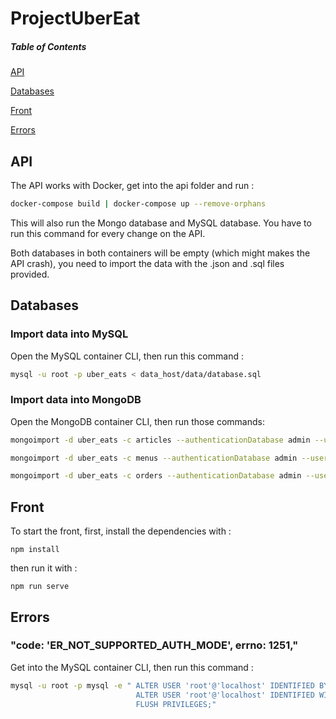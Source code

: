 # ProjectUberEat

##### Table of Contents  
[API](#API) 

[Databases](#Databases) 

[Front](#Front) 

[Errors](#Errors) 

## API

The API works with Docker, get into the api folder and run :

```bash
docker-compose build | docker-compose up --remove-orphans
```
This will also run the Mongo database and MySQL database. You have to run this command for every change on the API.

Both databases in both containers will be empty (which might makes the API crash), you need to import the data with the .json and .sql files provided.

## Databases

### Import data into MySQL

Open the MySQL container CLI, then run this command :

```bash
mysql -u root -p uber_eats < data_host/data/database.sql
```


### Import data into MongoDB


Open the MongoDB container CLI, then run those commands:

```bash
mongoimport -d uber_eats -c articles --authenticationDatabase admin --username root --password mdptrocool --file /data_host/data/articles.json  --jsonArray

mongoimport -d uber_eats -c menus --authenticationDatabase admin --username root --password mdptrocool --file /data_host/data/menus.json  --jsonArray

mongoimport -d uber_eats -c orders --authenticationDatabase admin --username root --password mdptrocool --file /data_host/data/orders.json  --jsonArray
```

## Front

To start the front, first, install the dependencies with :

```Node
npm install
```

then run it with :

```Node
npm run serve
```

## Errors

### "code: 'ER_NOT_SUPPORTED_AUTH_MODE', errno: 1251,"

Get into the MySQL container CLI, then run this command :

```bash
mysql -u root -p mysql -e " ALTER USER 'root'@'localhost' IDENTIFIED BY 'mdptrocool'; 
                            ALTER USER 'root'@'localhost' IDENTIFIED WITH mysql_native_password BY 'mdptrocool';
                            FLUSH PRIVILEGES;"
```
